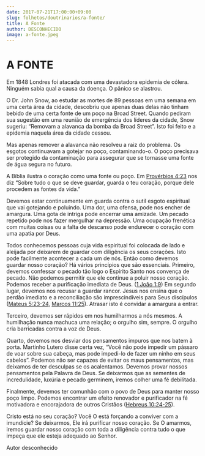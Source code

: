 ```yaml
---
date: 2017-07-21T17:00:00+09:00
slug: folhetos/doutrinarios/a-fonte/ 
title: A Fonte 
author: DESCONHECIDO
image: a-fonte.jpeg
---
```


A FONTE
=======

Em 1848 Londres foi atacada com uma devastadora epidemia de cólera.
Ninguém sabia qual a causa da doença. O pânico se alastrou.

O Dr. John Snow, ao estudar as mortes de 89 pessoas em uma semana em uma
certa área da cidade, descobriu que apenas duas delas não tinham bebido
de uma certa fonte de um poço na Broad Street. Quando pediram sua
sugestão em uma reunião de emergência dos líderes da cidade, Snow
sugeriu: “Removam a alavanca da bomba da Broad Street”. Isto foi feito e
a epidemia naquela área da cidade cessou.

Mas apenas remover a alavanca não resolveu a raiz do problema. Os
esgotos continuavam a gotejar no poço, contaminando-o. O poço precisava
ser protegido da contaminação para assegurar que se tornasse uma fonte
de água segura no futuro.

A Bíblia ilustra o coração como uma fonte ou poço. Em [Provérbios
4:23](http://bibliaonline.com.br/acf/pv/4/23) nos diz “Sobre tudo o que
se deve guardar, guarda o teu coração, porque dele procedem as fontes da
vida.”

Devemos estar continuamente em guarda contra o sutil esgoto espiritual
que vai gotejando e poluindo. Uma dor, uma ofensa, pode nos encher de
amargura. Uma gota de intriga pode encerrar uma amizade. Um pecado
repetido pode nos fazer mergulhar na depressão. Uma ocupação frenética
com muitas coisas ou a falta de descanso pode endurecer o coração com
uma apatia por Deus.

Todos conhecemos pessoas cuja vida espiritual foi colocada de lado e
aleijada por deixarem de guardar com diligência os seus corações. Isto
pode facilmente acontecer a cada um de nós. Então como devemos guardar
nosso coração? Há vários princípios que são essenciais. Primeiro,
devemos confessar o pecado tão logo o Espírito Santo nos convença de
pecado. Não podemos permitir que ele continue a poluir nosso coração.
Podemos receber a purificação imediata de Deus. ([1 João
1:9](http://bibliaonline.com.br/acf/1jo/1/9)) Em segundo lugar, devemos
nos recusar a guardar rancor. Jesus nos ensina que o perdão imediato e a
reconciliação são imprescindíveis para Seus discípulos ([Mateus
5:23-24](http://bibliaonline.com.br/acf/mt/5/23-24), [Marcos
11:25](http://bibliaonline.com.br/acf/mc/11/25)). Atrasar isto é
convidar a amargura a entrar.

Terceiro, devemos ser rápidos em nos humilharmos a nós mesmos. A
humilhação nunca machuca uma relação; o orgulho sim, sempre. O orgulho
cria barricadas contra a voz de Deus.

Quarto, devemos nos desviar dos pensamentos impuros que nos batem à
porta. Martinho Lutero disse certa vez, “Você não pode impedir um
pássaro de voar sobre sua cabeça, mas pode impedi-lo de fazer um ninho
em seus cabelos”. Podemos não ser capazes de evitar os maus pensamentos,
mas deixamos de ter desculpas se os acalentamos. Devemos provar nossos
pensamentos pela Palavra de Deus. Se deixarmos que as sementes de
incredulidade, luxúria e pecado germinem, iremos colher uma fé
debilitada.

Finalmente, devemos ter comunhão com o povo de Deus para manter nosso
poço limpo. Podemos encontrar um efeito renovador e purificador na fé
motivadora e encorajadora de outros Cristãos ([Hebreus
10:24-25](http://bibliaonline.com.br/acf/hb/10/24-25)).

Cristo está no seu coração? Você O está forçando a conviver com a
imundície? Se deixarmos, Ele irá purificar nosso coração. Se O amarmos,
iremos guardar nosso coração com toda a diligência contra tudo o que
impeça que ele esteja adequado ao Senhor.

Autor desconhecido
